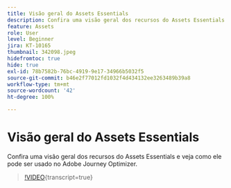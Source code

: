 ```yaml
---
title: Visão geral do Assets Essentials
description: Confira uma visão geral dos recursos do Assets Essentials e veja como ele pode ser usado no Adobe Journey Optimizer.
feature: Assets
role: User
level: Beginner
jira: KT-10165
thumbnail: 342098.jpeg
hidefromtoc: true
hide: true
exl-id: 78b7582b-76bc-4919-9e17-34966b5032f5
source-git-commit: b46e2f77012fd1032f4d434132ee3263489b39a8
workflow-type: tm+mt
source-wordcount: '42'
ht-degree: 100%

---
```


# Visão geral do Assets Essentials

Confira uma visão geral dos recursos do Assets Essentials e veja como ele pode ser usado no Adobe Journey Optimizer.

>[!VIDEO](https://video.tv.adobe.com/v/342098?quality=12&learn=on){transcript=true}
